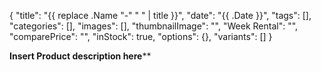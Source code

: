 {
    "title": "{{ replace .Name "-" " " | title }}",
    "date": "{{ .Date }}",
    "tags": [],
    "categories": [],
    "images": [],
    "thumbnailImage": "",
    "Week Rental": "",
    "comparePrice": "",
    "inStock": true,
    "options": {},
    "variants": []
}

**Insert Product description here****